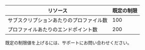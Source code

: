 リソース| 既定の制限
---|---
サブスクリプションあたりのプロファイル数 | 100
プロファイルあたりのエンドポイント数| 200

既定の制限値を上げるには、サポートにお問い合わせください。

<!---HONumber=Sept15_HO3-->